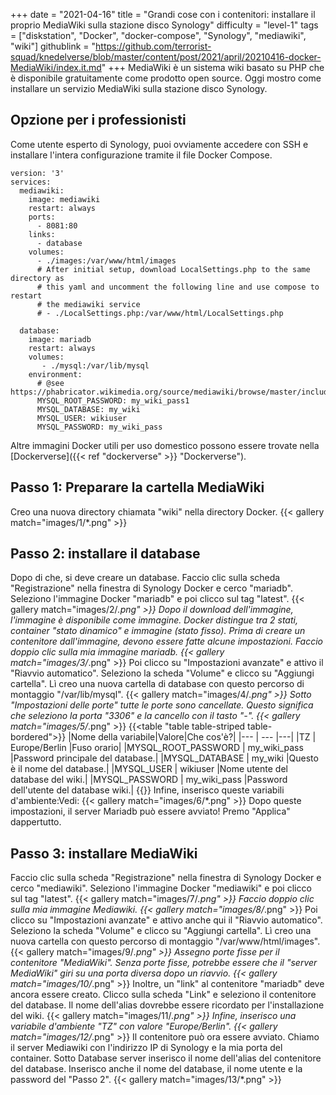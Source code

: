 +++
date = "2021-04-16"
title = "Grandi cose con i contenitori: installare il proprio MediaWiki sulla stazione disco Synology"
difficulty = "level-1"
tags = ["diskstation", "Docker", "docker-compose", "Synology", "mediawiki", "wiki"]
githublink = "https://github.com/terrorist-squad/knedelverse/blob/master/content/post/2021/april/20210416-docker-MediaWiki/index.it.md"
+++
MediaWiki è un sistema wiki basato su PHP che è disponibile gratuitamente come prodotto open source. Oggi mostro come installare un servizio MediaWiki sulla stazione disco Synology.
## Opzione per i professionisti
Come utente esperto di Synology, puoi ovviamente accedere con SSH e installare l'intera configurazione tramite il file Docker Compose.
```
version: '3'
services:
  mediawiki:
    image: mediawiki
    restart: always
    ports:
      - 8081:80
    links:
      - database
    volumes:
      - ./images:/var/www/html/images
      # After initial setup, download LocalSettings.php to the same directory as
      # this yaml and uncomment the following line and use compose to restart
      # the mediawiki service
      # - ./LocalSettings.php:/var/www/html/LocalSettings.php

  database:
    image: mariadb
    restart: always
    volumes:
       - ./mysql:/var/lib/mysql
    environment:
      # @see https://phabricator.wikimedia.org/source/mediawiki/browse/master/includes/DefaultSettings.php
      MYSQL_ROOT_PASSWORD: my_wiki_pass1
      MYSQL_DATABASE: my_wiki
      MYSQL_USER: wikiuser
      MYSQL_PASSWORD: my_wiki_pass

```
Altre immagini Docker utili per uso domestico possono essere trovate nella [Dockerverse]({{< ref "dockerverse" >}} "Dockerverse").
## Passo 1: Preparare la cartella MediaWiki
Creo una nuova directory chiamata "wiki" nella directory Docker.
{{< gallery match="images/1/*.png" >}}

## Passo 2: installare il database
Dopo di che, si deve creare un database. Faccio clic sulla scheda "Registrazione" nella finestra di Synology Docker e cerco "mariadb". Seleziono l'immagine Docker "mariadb" e poi clicco sul tag "latest".
{{< gallery match="images/2/*.png" >}}
Dopo il download dell'immagine, l'immagine è disponibile come immagine. Docker distingue tra 2 stati, container "stato dinamico" e immagine (stato fisso). Prima di creare un contenitore dall'immagine, devono essere fatte alcune impostazioni. Faccio doppio clic sulla mia immagine mariadb.
{{< gallery match="images/3/*.png" >}}
Poi clicco su "Impostazioni avanzate" e attivo il "Riavvio automatico". Seleziono la scheda "Volume" e clicco su "Aggiungi cartella". Lì creo una nuova cartella di database con questo percorso di montaggio "/var/lib/mysql".
{{< gallery match="images/4/*.png" >}}
Sotto "Impostazioni delle porte" tutte le porte sono cancellate. Questo significa che seleziono la porta "3306" e la cancello con il tasto "-".
{{< gallery match="images/5/*.png" >}}
{{<table "table table-striped table-bordered">}}
|Nome della variabile|Valore|Che cos'è?|
|--- | --- |---|
|TZ	| Europe/Berlin	|Fuso orario|
|MYSQL_ROOT_PASSWORD	| my_wiki_pass	|Password principale del database.|
|MYSQL_DATABASE |	my_wiki	|Questo è il nome del database.|
|MYSQL_USER	| wikiuser |Nome utente del database del wiki.|
|MYSQL_PASSWORD	| my_wiki_pass |Password dell'utente del database wiki.|
{{</table>}}
Infine, inserisco queste variabili d'ambiente:Vedi:
{{< gallery match="images/6/*.png" >}}
Dopo queste impostazioni, il server Mariadb può essere avviato! Premo "Applica" dappertutto.
## Passo 3: installare MediaWiki
Faccio clic sulla scheda "Registrazione" nella finestra di Synology Docker e cerco "mediawiki". Seleziono l'immagine Docker "mediawiki" e poi clicco sul tag "latest".
{{< gallery match="images/7/*.png" >}}
Faccio doppio clic sulla mia immagine Mediawiki.
{{< gallery match="images/8/*.png" >}}
Poi clicco su "Impostazioni avanzate" e attivo anche qui il "Riavvio automatico". Seleziono la scheda "Volume" e clicco su "Aggiungi cartella". Lì creo una nuova cartella con questo percorso di montaggio "/var/www/html/images".
{{< gallery match="images/9/*.png" >}}
Assegno porte fisse per il contenitore "MediaWiki". Senza porte fisse, potrebbe essere che il "server MediaWiki" giri su una porta diversa dopo un riavvio.
{{< gallery match="images/10/*.png" >}}
Inoltre, un "link" al contenitore "mariadb" deve ancora essere creato. Clicco sulla scheda "Link" e seleziono il contenitore del database. Il nome dell'alias dovrebbe essere ricordato per l'installazione del wiki.
{{< gallery match="images/11/*.png" >}}
Infine, inserisco una variabile d'ambiente "TZ" con valore "Europe/Berlin".
{{< gallery match="images/12/*.png" >}}
Il contenitore può ora essere avviato. Chiamo il server Mediawiki con l'indirizzo IP di Synology e la mia porta del container. Sotto Database server inserisco il nome dell'alias del contenitore del database. Inserisco anche il nome del database, il nome utente e la password del "Passo 2".
{{< gallery match="images/13/*.png" >}}